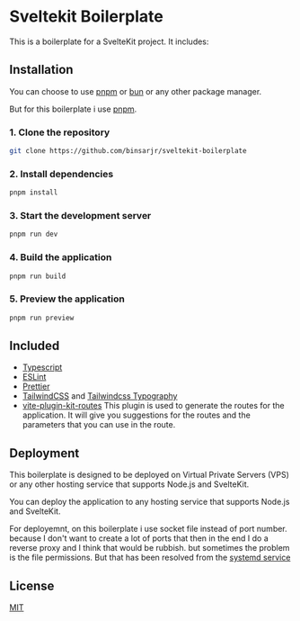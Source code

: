 # Sveltekit Boilerplate

This is a boilerplate for a SvelteKit project. It includes:

## Installation

You can choose to use [pnpm](https://pnpm.io/) or [bun](https://bun.sh/) or any other package manager.

But for this boilerplate i use [pnpm](https://pnpm.io/).

### 1. Clone the repository

```bash
git clone https://github.com/binsarjr/sveltekit-boilerplate
```

### 2. Install dependencies

```bash
pnpm install
```

### 3. Start the development server

```bash
pnpm run dev
```

### 4. Build the application

```bash
pnpm run build
```

### 5. Preview the application

```bash
pnpm run preview
```

## Included

- [Typescript](https://www.typescriptlang.org/)
- [ESLint](https://eslint.org/)
- [Prettier](https://prettier.io/)
- [TailwindCSS](https://tailwindcss.com/) and [Tailwindcss Typography](https://github.com/tailwindlabs/tailwindcss-typography)
- [vite-plugin-kit-routes](https://github.com/jycouet/kitql?tab=readme-ov-file#-infos)
  This plugin is used to generate the routes for the application. It will give you suggestions for the routes and the parameters that you can use in the route.

## Deployment

This boilerplate is designed to be deployed on Virtual Private Servers (VPS) or any other hosting service that supports Node.js and SvelteKit.

You can deploy the application to any hosting service that supports Node.js and SvelteKit.

For deployemnt, on this boilerplate i use socket file instead of port number. because I don't want to create a lot of ports that then in the end I do a reverse proxy and I think that would be rubbish. but sometimes the problem is the file permissions. But that has been resolved from the [systemd service](./etc/systemd/your-app.service)

## License

[MIT](https://choosealicense.com/licenses/mit/)
